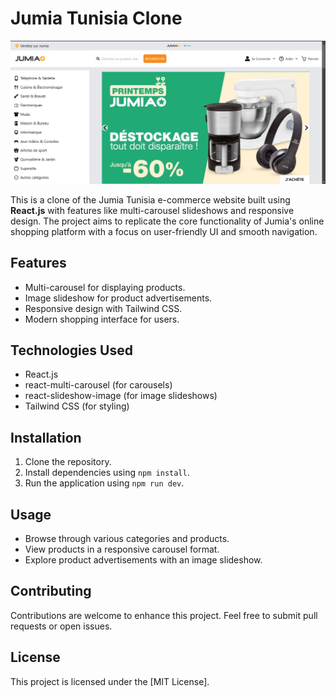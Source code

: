 # Jumia Tunisia Clone

![Jumia Tunisia Clone](./jumia-tunisia-clone.png)

This is a clone of the Jumia Tunisia e-commerce website built using **React.js** with features like multi-carousel slideshows and responsive design. The project aims to replicate the core functionality of Jumia's online shopping platform with a focus on user-friendly UI and smooth navigation.

## Features

- Multi-carousel for displaying products.
- Image slideshow for product advertisements.
- Responsive design with Tailwind CSS.
- Modern shopping interface for users.

## Technologies Used

- React.js
- react-multi-carousel (for carousels)
- react-slideshow-image (for image slideshows)
- Tailwind CSS (for styling)

## Installation

1. Clone the repository.
2. Install dependencies using `npm install`.
3. Run the application using `npm run dev`.

## Usage

- Browse through various categories and products.
- View products in a responsive carousel format.
- Explore product advertisements with an image slideshow.

## Contributing

Contributions are welcome to enhance this project. Feel free to submit pull requests or open issues.

## License

This project is licensed under the [MIT License].
